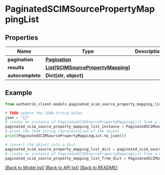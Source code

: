 # PaginatedSCIMSourcePropertyMappingList


## Properties

Name | Type | Description | Notes
------------ | ------------- | ------------- | -------------
**pagination** | [**Pagination**](Pagination.md) |  | 
**results** | [**List[SCIMSourcePropertyMapping]**](SCIMSourcePropertyMapping.md) |  | 
**autocomplete** | **Dict[str, object]** |  | 

## Example

```python
from authentik_client.models.paginated_scim_source_property_mapping_list import PaginatedSCIMSourcePropertyMappingList

# TODO update the JSON string below
json = "{}"
# create an instance of PaginatedSCIMSourcePropertyMappingList from a JSON string
paginated_scim_source_property_mapping_list_instance = PaginatedSCIMSourcePropertyMappingList.from_json(json)
# print the JSON string representation of the object
print(PaginatedSCIMSourcePropertyMappingList.to_json())

# convert the object into a dict
paginated_scim_source_property_mapping_list_dict = paginated_scim_source_property_mapping_list_instance.to_dict()
# create an instance of PaginatedSCIMSourcePropertyMappingList from a dict
paginated_scim_source_property_mapping_list_from_dict = PaginatedSCIMSourcePropertyMappingList.from_dict(paginated_scim_source_property_mapping_list_dict)
```
[[Back to Model list]](../README.md#documentation-for-models) [[Back to API list]](../README.md#documentation-for-api-endpoints) [[Back to README]](../README.md)


